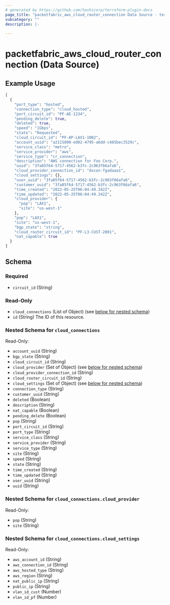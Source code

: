 ```yaml
---
# generated by https://github.com/hashicorp/terraform-plugin-docs
page_title: "packetfabric_aws_cloud_router_connection Data Source - terraform-provider-packetfabric"
subcategory: ""
description: |-
  
---
```


# packetfabric_aws_cloud_router_connection (Data Source)



## Example Usage

```terraform
[
  {
    "port_type": "hosted",
    "connection_type": "cloud_hosted",
    "port_circuit_id": "PF-AE-1234",
    "pending_delete": true,
    "deleted": true,
    "speed": "1Gbps",
    "state": "Requested",
    "cloud_circuit_id": "PF-AP-LAX1-1002",
    "account_uuid": "a2115890-ed02-4795-a6dd-c485bec3529c",
    "service_class": "metro",
    "service_provider": "aws",
    "service_type": "cr_connection",
    "description": "AWS connection for Foo Corp.",
    "uuid": "3fa85f64-5717-4562-b3fc-2c963f66afa6",
    "cloud_provider_connection_id": "dxcon-fgadaaa1",
    "cloud_settings": {},
    "user_uuid": "3fa85f64-5717-4562-b3fc-2c963f66afa6",
    "customer_uuid": "3fa85f64-5717-4562-b3fc-2c963f66afa6",
    "time_created": "2022-05-25T06:04:49.342Z",
    "time_updated": "2022-05-25T06:04:49.342Z",
    "cloud_provider": {
      "pop": "LAX1",
      "site": "us-west-1"
    },
    "pop": "LAX1",
    "site": "us-west-1",
    "bgp_state": "string",
    "cloud_router_circuit_id": "PF-L3-CUST-2001",
    "nat_capable": true
  }
]
```

## Schema

### Required

- `circuit_id` (String)

### Read-Only

- `cloud_connections` (List of Object) (see [below for nested schema](#nestedatt--cloud_connections))
- `id` (String) The ID of this resource.

<a id="nestedatt--cloud_connections"></a>
### Nested Schema for `cloud_connections`

Read-Only:

- `account_uuid` (String)
- `bgp_state` (String)
- `cloud_circuit_id` (String)
- `cloud_provider` (Set of Object) (see [below for nested schema](#nestedobjatt--cloud_connections--cloud_provider))
- `cloud_provider_connection_id` (String)
- `cloud_router_circuit_id` (String)
- `cloud_settings` (Set of Object) (see [below for nested schema](#nestedobjatt--cloud_connections--cloud_settings))
- `connection_type` (String)
- `customer_uuid` (String)
- `deleted` (Boolean)
- `description` (String)
- `nat_capable` (Boolean)
- `pending_delete` (Boolean)
- `pop` (String)
- `port_circuit_id` (String)
- `port_type` (String)
- `service_class` (String)
- `service_provider` (String)
- `service_type` (String)
- `site` (String)
- `speed` (String)
- `state` (String)
- `time_created` (String)
- `time_updated` (String)
- `user_uuid` (String)
- `uuid` (String)

<a id="nestedobjatt--cloud_connections--cloud_provider"></a>
### Nested Schema for `cloud_connections.cloud_provider`

Read-Only:

- `pop` (String)
- `site` (String)


<a id="nestedobjatt--cloud_connections--cloud_settings"></a>
### Nested Schema for `cloud_connections.cloud_settings`

Read-Only:

- `aws_account_id` (String)
- `aws_connection_id` (String)
- `aws_hosted_type` (String)
- `aws_region` (String)
- `nat_public_ip` (String)
- `public_ip` (String)
- `vlan_id_cust` (Number)
- `vlan_id_pf` (Number)


